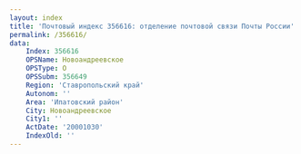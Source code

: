 ```yaml
---
layout: index
title: 'Почтовый индекс 356616: отделение почтовой связи Почты России'
permalink: /356616/
data:
    Index: 356616
    OPSName: Новоандреевское
    OPSType: О
    OPSSubm: 356649
    Region: 'Ставропольский край'
    Autonom: ''
    Area: 'Ипатовский район'
    City: Новоандреевское
    City1: ''
    ActDate: '20001030'
    IndexOld: ''
---
```

